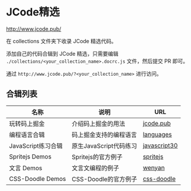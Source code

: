 # JCode精选

http://www.jcode.pub/

在 collections 文件夹下收录 JCode 精选代码。

添加自己的代码合辑到 JCode 精选，只需要编辑 `./collections/<your_collection_name>.docrc.js` 文件，然后提交 PR 即可。

通过 `http://www.jcode.pub/?<your_collection_name>` 进行访问。

## 合辑列表

|名称|说明|URL|
|---|---|---|
|玩转码上掘金|介绍码上掘金的用法|[jcode.pub](https://www.jcode.pub/)|
|编程语言合辑|码上掘金支持的编程语言|[languages](https://www.jcode.pub/?languages)|
|JavaScript练习合辑|原生JavaScript代码练习|[javascript30](https://www.jcode.pub/?javascript30)|
|Spritejs Demos|Spritejs的官方例子|[spritejs](https://www.jcode.pub/?spritejs)|
|文言 Demos|文言文编程的例子|[wenyan](https://www.jcode.pub/?wenyan)|
|CSS-Doodle Demos|CSS-Doodle的官方例子|[css-doodle](https://www.jcode.pub/?css-doodle)|
